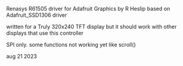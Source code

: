 
Renasys R61505 driver for Adafruit Graphics by R Heslip based on Adafruit_SSD1306 driver

written for a Truly 320x240 TFT display but it should work with other displays that use this controller

SPI only. some functions not working yet like scroll()

aug 21 2023